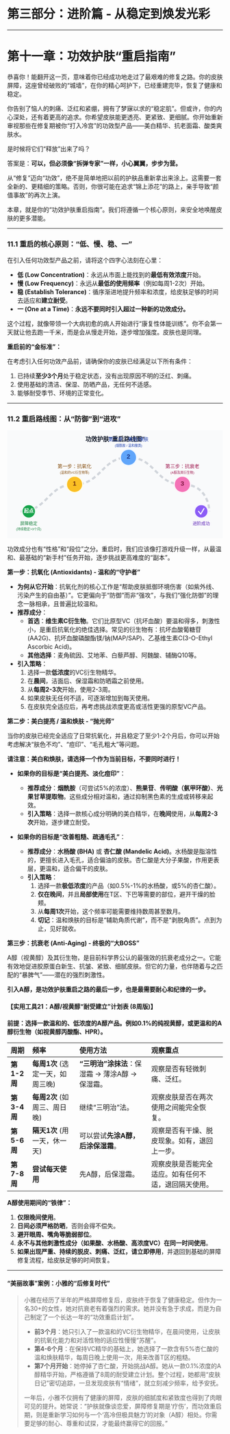 
# 第三部分：进阶篇 - 从稳定到焕发光彩

---

# 第十一章：功效护肤“重启指南”

恭喜你！能翻开这一页，意味着你已经成功地走过了最艰难的修复之路。你的皮肤屏障，这座曾经破败的“城墙”，在你的精心呵护下，已经重建完毕，恢复了健康和稳定。

你告别了恼人的刺痛、泛红和紧绷，拥有了梦寐以求的“稳定肌”。但或许，你的内心深处，还有着更高的追求。你希望皮肤能更透亮、更紧致、更细腻。你开始重新审视那些在修复期被你“打入冷宫”的功效型产品——美白精华、抗老面霜、酸类爽肤水。

是时候将它们“释放”出来了吗？

答案是：**可以，但必须像“拆弹专家”一样，小心翼翼，步步为营。**

从“修复”迈向“功效”，绝不是简单地把以前的护肤品重新拿出来涂上。这需要一套全新的、更精细的策略。否则，你很可能在追求“锦上添花”的路上，亲手导致“颜值事故”的再次上演。

本章，就是你的“功效护肤重启指南”。我们将遵循一个核心原则，来安全地唤醒皮肤的更多潜能。

---

### 11.1 重启的核心原则：“低、慢、稳、一”

在引入任何功效型产品之前，请将这个四字心法刻在心里：

*   **低 (Low Concentration)**：永远从市面上能找到的**最低有效浓度**开始。
*   **慢 (Low Frequency)**：永远从**最低的使用频率**（例如每周1-2次）开始。
*   **稳 (Establish Tolerance)**：循序渐进地提升频率和浓度，给皮肤足够的时间去适应和**建立耐受**。
*   **一 (One at a Time)**：**永远不要同时引入超过一种新的功效成分。**

这个过程，就像带领一个大病初愈的病人开始进行“康复性体能训练”。你不会第一天就让他去跑一千米，而是会从慢走开始，逐步增加强度。皮肤也是同理。

**重启前的“金标准”：**

在考虑引入任何功效产品前，请确保你的皮肤已经满足以下所有条件：
1.  已持续**至少3个月**处于稳定状态，没有出现原因不明的泛红、刺痛。
2.  使用基础的清洁、保湿、防晒产品，无任何不适感。
3.  能够耐受季节、环境的正常变化。

---

### 11.2 重启路线图：从“防御”到“进攻”

<svg width="100%" viewBox="0 0 800 400" xmlns="http://www.w3.org/2000/svg" font-family="sans-serif">
<rect x="0" y="0" width="800" height="400" fill="#f9fafb"/>
<text x="400" y="40" text-anchor="middle" font-size="22" font-weight="bold" fill="#111827">功效护肤“重启路线图”</text>

<path d="M 50 300 C 150 300, 150 200, 250 200 S 350 100, 450 100 S 550 200, 650 200 S 750 300, 750 300" stroke="#d1d5db" stroke-width="8" fill="none" stroke-dasharray="15 10"/>

<g id="start">
<circle cx="80" cy="300" r="25" fill="#16a34a" stroke="#f0fdf4" stroke-width="4"/>
<text x="80" y="305" text-anchor="middle" font-size="18" font-weight="bold" fill="white">起点</text>
<text x="80" y="350" text-anchor="middle" font-size="16" fill="#15803d">屏障稳定</text>
<text x="80" y="370" text-anchor="middle" font-size="12" fill="#15803d">(持续稳定>3个月)</text>
</g>

<g id="step1">
<circle cx="250" cy="200" r="30" fill="#fbbf24" stroke="#fefce8" stroke-width="4"/>
<text x="250" y="205" text-anchor="middle" font-size="24" font-weight="bold" fill="#78350f">1</text>
<text x="250" y="140" text-anchor="middle" font-size="18" fill="#854d0e">第一步：抗氧化</text>
<text x="250" y="160" text-anchor="middle" font-size="12" fill="#854d0e">(温和的VC衍生物等)</text>
</g>

<g id="step2">
<circle cx="450" cy="100" r="30" fill="#60a5fa" stroke="#eff6ff" stroke-width="4"/>
<text x="450" y="105" text-anchor="middle" font-size="24" font-weight="bold" fill="#1e3a8a">2</text>
<text x="450" y="40" text-anchor="middle" font-size="18" fill="#1e40af">第二步：美白/焕肤</text>
<text x="450" y="60" text-anchor="middle" font-size="12" fill="#1e40af">(烟酰胺 / 温和酸类)</text>
</g>

<g id="step3">
<circle cx="650" cy="200" r="30" fill="#f472b6" stroke="#fdf2f8" stroke-width="4"/>
<text x="650" y="205" text-anchor="middle" font-size="24" font-weight="bold" fill="#831843">3</text>
<text x="650" y="140" text-anchor="middle" font-size="18" fill="#9d174d">第三步：抗衰老</text>
<text x="650" y="160" text-anchor="middle" font-size="12" fill="#9d174d">(A醇及其衍生物)</text>
</g>

<g id="end">
<circle cx="720" cy="300" r="25" fill="#8b5cf6" stroke="#f5f3ff" stroke-width="4"/>
<path d="M 710 300 L 718 310 L 730 290" stroke="white" stroke-width="4" fill="none" stroke-linecap="round" stroke-linejoin="round"/>
<text x="720" y="350" text-anchor="middle" font-size="16" fill="#5b21b6">进阶成功</text>
</g>
</svg>

功效成分也有“性格”和“段位”之分。重启时，我们应该像打游戏升级一样，从最温和、最基础的“新手村”任务开始，逐步挑战更高难度的“副本”。

**第一步：抗氧化 (Antioxidants) - 温和的“守护者”**

*   **为何从它开始**：抗氧化剂的核心工作是“帮助皮肤抵御环境伤害（如紫外线、污染产生的自由基）”。它更偏向于“防御”而非“强攻”，与我们“强化防御”的理念一脉相承，且普遍比较温和。
*   **推荐成分**：
    *   **首选**：**维生素C衍生物**。它们比原型VC（抗坏血酸）要温和得多，刺激性小，是重启抗氧化的绝佳选择。常见的衍生物有：抗坏血酸葡糖苷(AA2G)、抗坏血酸磷酸酯镁/钠(MAP/SAP)、乙基维生素C(3-O-Ethyl Ascorbic Acid)。
    *   **其他选择**：麦角硫因、艾地苯、白藜芦醇、阿魏酸、辅酶Q10等。
*   **引入策略**：
    1.  选择一款**低浓度**的VC衍生物精华。
    2.  在**晨间**，洁面后、保湿霜和防晒霜之前使用。
    3.  从**每周2-3次**开始，使用2-3周。
    4.  如果皮肤无任何不适，可逐渐增加到每天使用。
    5.  在皮肤完全适应后，再考虑挑战浓度更高或活性更强的原型VC产品。

**第二步：美白提亮 / 温和焕肤 - “抛光师”**

当你的皮肤已经完全适应了日常抗氧化，并且稳定了至少1-2个月后，你可以开始考虑解决“肤色不均”、“痘印”、“毛孔粗大”等问题。

**请注意：美白和焕肤，请选择一个作为当前目标，不要同时进行！**

*   **如果你的目标是“美白提亮、淡化痘印”**：
    *   **推荐成分**：**烟酰胺**（可尝试5%的浓度）、**熊果苷**、**传明酸（氨甲环酸）**、**光果甘草提取物**。这些成分相对温和，通过抑制黑色素的生成或转移来起效。
    *   **引入策略**：选择一款核心成分明确的美白精华，在**晚间**使用，从**每周2-3次**开始，逐步建立耐受。

*   **如果你的目标是“改善粗糙、疏通毛孔”**：
    *   **推荐成分**：**水杨酸 (BHA)** 或 **杏仁酸 (Mandelic Acid)**。水杨酸是脂溶性的，更擅长进入毛孔，适合偏油的皮肤。杏仁酸是大分子果酸，作用更表层，更温和，适合偏干的皮肤。
    *   **引入策略**：
        1.  选择一款**极低浓度**的产品（如0.5%-1%的水杨酸，或5%的杏仁酸）。
        2.  **仅在晚间**，并且**局部使用**在T区、下巴等需要的部位，避开干燥的脸颊。
        3.  从**每周1次**开始，这个频率可能需要维持数周甚至数月。
        4.  **切记**：温和焕肤的目标是“辅助角质代谢”，而不是“剥脱角质”。点到为止，见好就收。

**第三步：抗衰老 (Anti-Aging) - 终极的“大BOSS”**

A醇（视黄醇）及其衍生物，是目前科学界公认的最强效的抗衰老成分之一。它能有效地促进胶原蛋白新生、抗皱、紧致、细腻皮肤。但它的力量，也伴随着与之匹配的“暴脾气”——潜在的强烈刺激性。

**引入A醇，是功效护肤重启之路的最后一步，也是最需要耐心和纪律的一步。**

#### **【实用工具21：A醇/视黄醇“耐受建立”计划表 (8周版)】**

**前提：选择一款温和的、低浓度的A醇产品。例如0.1%的纯视黄醇，或更温和的A醇衍生物（如视黄醇丙酸酯、HPR）。**

| 周期 | 频率 | 使用方法 | 观察重点 |
| :--- | :--- | :--- | :--- |
| **第1-2周** | **每周1次** (选定一天，如周三晚) | **“三明治”涂抹法**：保湿霜 → 薄涂A醇 → 保湿霜。 | 观察是否有轻微刺痛、泛红。 |
| **第3-4周** | **每周2次** (如周三、周日晚) | 继续“三明治”法。 | 观察皮肤是否在两次使用之间能完全恢复。 |
| **第5-6周** | **隔天1次** (用一天，休一天) | 可以尝试**先涂A醇，后涂保湿霜**。 | 观察是否有干燥、脱皮现象。如有，退回上一步。 |
| **第7-8周** | **尝试每天使用** | 先A醇，后保湿霜。 | 观察皮肤是否能完全适应。如有任何不适，退回隔天使用。 |

**A醇使用期间的“铁律”：**
1.  **仅限晚间使用**。
2.  **日间必须严格防晒**，否则会得不偿失。
3.  **避开眼周、嘴角等脆弱部位**。
4.  **永不与其他刺激性成分（如果酸、水杨酸、高浓度VC）在同一时间使用**。
5.  **如果出现严重、持续的脱皮、刺痛、泛红，请立即停用**，并退回到基础的屏障修复流程，给皮肤足够的时间恢复。

---

#### **“美丽故事”案例：小雅的“后修复时代”**

> 小雅在经历了半年的严格屏障修复后，皮肤终于恢复了健康稳定。但作为一名30+的女性，她对抗衰老有着强烈的需求。她并没有急于求成，而是为自己制定了一个长达一年的“功效重启计划”。
>
> *   **前3个月**：她只引入了一款温和的VC衍生物精华，在晨间使用，让皮肤的抗氧化能力和对活性物的适应性慢慢“苏醒”。
> *   **第4-6个月**：在保持VC精华的基础上，她选择了一款含有5%杏仁酸的温和焕肤精华，每周日晚上使用一次，用来改善T区的粗糙。
> *   **第7个月开始**：她停掉了杏仁酸，开始挑战A醇。她从一款0.1%浓度的A醇精华开始，严格遵循了8周的耐受建立计划。整个过程，她都用“皮肤日记”密切追踪，一旦发现皮肤有“情绪”，就立刻减少频率，给予安抚。
>
> 一年后，小雅不仅拥有了健康的屏障，皮肤的细腻度和紧致度也得到了肉眼可见的提升。她常说：“护肤就像谈恋爱，屏障修复期是‘疗伤’，而功效重启期，则是重新学习如何与一个‘高冷但极具魅力’的对象（A醇）相处。你需要足够的耐心、尊重和试探，才能最终赢得它的回报。”
